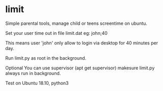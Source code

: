 # limit
Simple parental tools, manage child or teens screentime on ubuntu.


Set your user time out in file limit.dat
eg:
john;40

This means user 'john' only allow to login via desktop for 40 minutes per day.


Run limit.py as root in the background.

Optional
You can use supervisor (apt get supervisor) makesure limit.py always run in background.


Test on Ubuntu 18.10, python3
